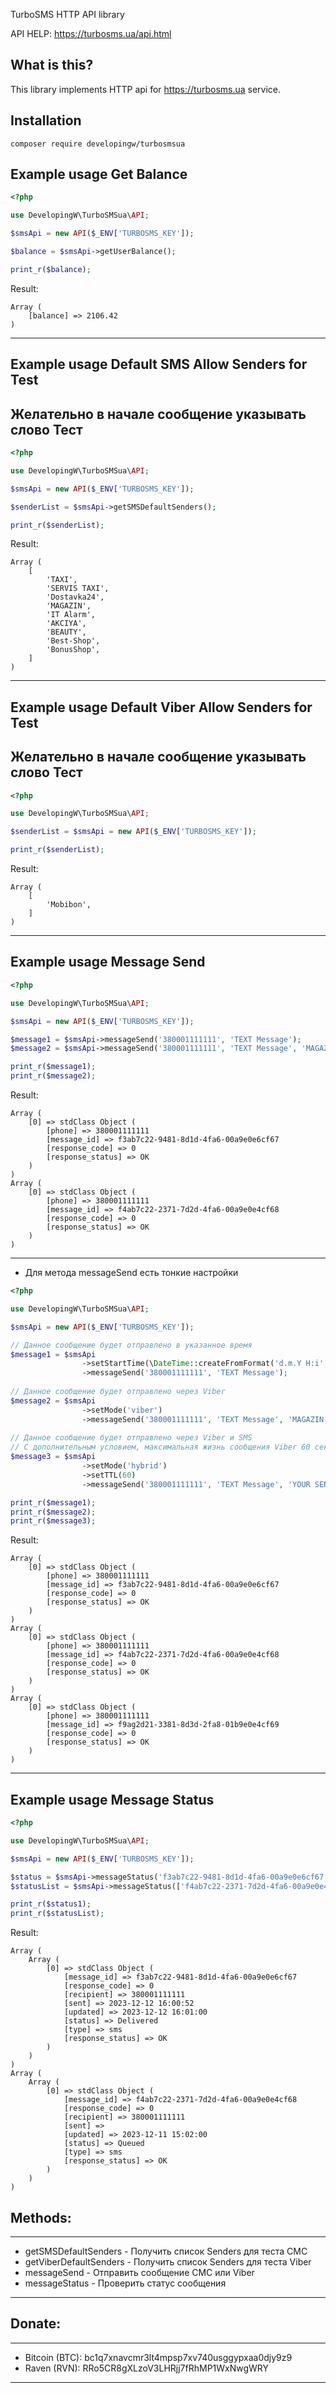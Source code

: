 TurboSMS HTTP API library

API HELP: https://turbosms.ua/api.html

What is this?
-------------

This library implements HTTP api for https://turbosms.ua service.

Installation
------------
```shell
composer require developingw/turbosmsua
```

Example usage Get Balance
------------
```php
<?php

use DevelopingW\TurboSMSua\API;

$smsApi = new API($_ENV['TURBOSMS_KEY']);

$balance = $smsApi->getUserBalance();

print_r($balance);
```
Result:
```
Array (
    [balance] => 2106.42
)
```

----

Example usage Default SMS Allow Senders for Test
------------

Желательно в начале сообщение указывать слово Тест
------------
```php
<?php

use DevelopingW\TurboSMSua\API;

$smsApi = new API($_ENV['TURBOSMS_KEY']);

$senderList = $smsApi->getSMSDefaultSenders();

print_r($senderList);
```
Result:
```
Array (
    [
        'TAXI',
        'SERVIS TAXI',
        'Dostavka24',
        'MAGAZIN',
        'IT Alarm',
        'AKCIYA',
        'BEAUTY',
        'Best-Shop',
        'BonusShop',
    ]
)
```

----

Example usage Default Viber Allow Senders for Test
------------
Желательно в начале сообщение указывать слово Тест
------------
```php
<?php

use DevelopingW\TurboSMSua\API;

$senderList = $smsApi = new API($_ENV['TURBOSMS_KEY']);

print_r($senderList);
```
Result:
```
Array (
    [
        'Mobibon',
    ]
)
```

----

Example usage Message Send
------------
```php
<?php

use DevelopingW\TurboSMSua\API;

$smsApi = new API($_ENV['TURBOSMS_KEY']);

$message1 = $smsApi->messageSend('380001111111', 'TEXT Message');
$message2 = $smsApi->messageSend('380001111111', 'TEXT Message', 'MAGAZIN');

print_r($message1);
print_r($message2);
```
Result:
```
Array (
    [0] => stdClass Object (
		[phone] => 380001111111
		[message_id] => f3ab7c22-9481-8d1d-4fa6-00a9e0e6cf67
		[response_code] => 0
		[response_status] => OK
	)
)
Array (
    [0] => stdClass Object (
		[phone] => 380001111111
		[message_id] => f4ab7c22-2371-7d2d-4fa6-00a9e0e4cf68
		[response_code] => 0
		[response_status] => OK
	)
)
```
----

* Для метода messageSend есть тонкие настройки
```php
<?php

use DevelopingW\TurboSMSua\API;

$smsApi = new API($_ENV['TURBOSMS_KEY']);

// Данное сообщение будет отправлено в указанное время
$message1 = $smsApi
                ->setStartTime(\DateTime::createFromFormat('d.m.Y H:i', '10.12.2023 9:00'));
                ->messageSend('380001111111', 'TEXT Message');
                
// Данное сообщение будет отправлено через Viber
$message2 = $smsApi
                ->setMode('viber')
                ->messageSend('380001111111', 'TEXT Message', 'MAGAZIN');
                
// Данное сообщение будет отправлено через Viber и SMS
// С дополнительным условием, максимальная жизнь сообщения Viber 60 секунд
$message3 = $smsApi
                ->setMode('hybrid')
                ->setTTL(60)
                ->messageSend('380001111111', 'TEXT Message', 'YOUR SENDER');

print_r($message1);
print_r($message2);
print_r($message3);
```
Result:
```
Array (
    [0] => stdClass Object (
		[phone] => 380001111111
		[message_id] => f3ab7c22-9481-8d1d-4fa6-00a9e0e6cf67
		[response_code] => 0
		[response_status] => OK
	)
)
Array (
    [0] => stdClass Object (
		[phone] => 380001111111
		[message_id] => f4ab7c22-2371-7d2d-4fa6-00a9e0e4cf68
		[response_code] => 0
		[response_status] => OK
	)
)
Array (
    [0] => stdClass Object (
		[phone] => 380001111111
		[message_id] => f9ag2d21-3381-8d3d-2fa8-01b9e0e4cf69
		[response_code] => 0
		[response_status] => OK
	)
)
```
----

Example usage Message Status
------------
```php
<?php

use DevelopingW\TurboSMSua\API;

$smsApi = new API($_ENV['TURBOSMS_KEY']);

$status = $smsApi->messageStatus('f3ab7c22-9481-8d1d-4fa6-00a9e0e6cf67'); 
$statusList = $smsApi->messageStatus(['f4ab7c22-2371-7d2d-4fa6-00a9e0e4cf68']);

print_r($status1);
print_r($statusList);
```
Result:
```
Array (
    Array (
        [0] => stdClass Object (
            [message_id] => f3ab7c22-9481-8d1d-4fa6-00a9e0e6cf67
            [response_code] => 0
            [recipient] => 380001111111
            [sent] => 2023-12-12 16:00:52
            [updated] => 2023-12-12 16:01:00
            [status] => Delivered
            [type] => sms
            [response_status] => OK
        )
    )
)
Array (
    Array (
        [0] => stdClass Object (
            [message_id] => f4ab7c22-2371-7d2d-4fa6-00a9e0e4cf68
            [response_code] => 0
            [recipient] => 380001111111
            [sent] => 
            [updated] => 2023-12-11 15:02:00
            [status] => Queued
            [type] => sms
            [response_status] => OK
        )
    )
)
```

Methods:
------------
***
* getSMSDefaultSenders - Получить список Senders для теста СМС
* getViberDefaultSenders - Получить список Senders для теста Viber
* messageSend - Отправить сообщение СМС или Viber
* messageStatus - Проверить статус сообщения
***

Donate:
------------
***
* Bitcoin (BTC): bc1q7xnavcmr3lt4mpsp7xv740usggypxaa0djy9z9
* Raven (RVN): RRo5CR8gXLzoV3LHRjj7fRhMP1WxNwgWRY
***
